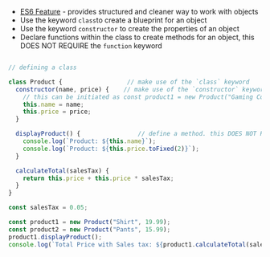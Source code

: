 - [ES6 Feature](https://www.w3schools.com/js/js_es6.asp) - provides structured and cleaner way to work with objects
- Use the keyword `class`to create a blueprint for an object
- Use the keyword `constructor` to create the properties of an object
- Declare functions within the class to create methods for an object, this DOES NOT REQUIRE the `function` keyword

``` javascript

// defining a class 

class Product {                  // make use of the `class` keyword
  constructor(name, price) {    // make use of the `constructor` keyword to create constructor . 
    // this can be initiated as const product1 = new Product("Gaming Console","399.99")
    this.name = name;
    this.price = price;
  }

  displayProduct() {                // define a method. this DOES NOT REQUIRE the `function` keyword
    console.log(`Product: ${this.name}`);
    console.log(`Product: ${this.price.toFixed(2)}`);
  }

  calculateTotal(salesTax) {
    return this.price + this.price * salesTax;
  }
}

const salesTax = 0.05;

const product1 = new Product("Shirt", 19.99);
const product2 = new Product("Pants", 15.99);
product1.displayProduct();
console.log(`Total Price with Sales tax: ${product1.calculateTotal(salesTax)}`);

```